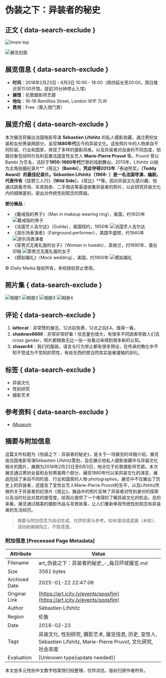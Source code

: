 # 伪装之下：异装者的秘史

## 正文 { data-search-exclude }


![Imsm top](https://icity-static.icitycdn.com/assets/m/shares/imsm-top-630a6808b29c78c019cfba75fba692548a5c075c1a55f2a099086906e3f61de4.png)

![展览封面](https://icity-static.icitycdn.com/images/uploads/ap/imsm/event/pic_head/spqsfjm/7f096c8ba0cc0b03spqsfjm.jpg/1519455353/640x0)

## 展览信息 { data-search-exclude }

- **时间**：2018年2月23日 - 6月3日 10:00 - 18:00（周四延长至20:00，周日推迟至11:00开馆，提前30分钟停止入馆）
- **展馆**：伦敦摄影师艺廊
- **地址**：16-18 Ramillies Street, London W1F 7LW
- **费用**：Free（需入馆门票）

## 展览介绍 { data-search-exclude }

本次展览将展出法国电影导演 **Sébastien Lifshitz** 的私人摄影收藏，通过男扮女装和女扮男装两部分，呈现**1880年代**迄今的异装文化。这些照片中的人物来自不同阶层、行业和国家，体现了多样的摄影风格，以及异装者对自身的不同态度，拍摄对象包括阿尔及利亚裔法国变性女艺人 **Marie-Pierre Pruvot** 等。Pruvot 曾以 Bambi 为艺名，活跃于**1950-1960年代**巴黎的戏剧舞台。2013年，Lifshitz 以她为主角拍摄纪录片**《斑比》**（Bambi），凭此夺得2013年**「泰迪熊奖」**（Teddy Award）的最佳纪录片。**Sébastien Lifshitz**（1968- ）是一名法国导演、编剧，代表作有**《狂野三人行》**（Wild Side）、**《斑比》**等。因对异装文化感兴趣，他通过跳蚤市场、车库拍卖、二手商店等渠道收集异装者的照片，以此研究异装文化内的细微差别，提出对传统性别观念的质疑。

**部分展品**：
- 《戴戒指的男子》（Man in makeup wearing ring），美国，约1920年 ![戴戒指的男子](https://pic.yupoo.com/fotomag/H95jEH3G/V2lMv.jpg)
- 《法国艺人吉尔达》（Guilda），美国纽约，1950年 ![法国艺人吉尔达](https://pic.yupoo.com/fotomag/H95jEOdd/oxpsg.jpg)
- 《游乐场表演者》（Fairground performer），美国华盛顿，约1940年 ![游乐场表演者](https://pic.yupoo.com/fotomag/H95jEUcH/dz9OZ.jpg)
- 《穿男式无尾礼服的女子》（Woman in tuxedo），英格兰，约1890年，蛋白印相 ![穿男式无尾礼服的女子](https://pic.yupoo.com/fotomag/H95jEZNj/10wxaO.jpg)
- 《模拟婚礼》（Mock wedding），美国，约1900年 ![模拟婚礼](https://pic.yupoo.com/fotomag/H95jF5fI/qtfQD.jpg)

© iDaily Media 版权所有，未经授权禁止使用。

## 照片集 { data-search-exclude }

![相册1](https://icity-static.icitycdn.com/images/uploads/photos/r5yq/f6fd17f7baa9902fr5yqvjw.jpg/200x200)
![相册2](https://icity-static.icitycdn.com/images/uploads/photos/io46/f6fd17f7baa9902fio46rw6.jpg/200x200)
![相册3](https://icity-static.icitycdn.com/images/uploads/photos/2h5i/f6fd17f7baa9902f2h5i7xr.jpg/200x200)
![相册4](https://icity-static.icitycdn.com/images/uploads/photos/2uce/f6fd17f7baa9902f2uce9o6.jpg/200x200)

## 评论 { data-search-exclude }

1. **lattecat**：非常赞的展览。12点前免费，12点之后£4。值得一看。
2. **shadowx6669**：非常非常好看！信息量也很大，有很多不同因素导致人们去cross gender，照片都精致无比一张一张看过来得到很多新的认知。
3. **zhaxer44**：我们的服装，语言与行为举止都有很多预设，在传承的教化中不知不觉成为不觉知的惯性，有些东西的想当然其实是被灌输的驯化。

## 标签 { data-search-exclude }
- 异装文化
- 性别研究
- 摄影艺术

## 参考资料 { data-search-exclude }
- [iMuseum](http://icity.ly/museum)
<!-- tcd_original_link https://art.icity.ly/events/spqsfjm -->


## 摘要与附加信息

<!-- tcd_abstract -->
这篇文件标题为《伪装之下：异装者的秘史》，是关于一场展览的详细介绍。展览由法国电影导演Sébastien Lifshitz策划，旨在展示他私人摄影收藏中与异装文化相关的图片，展期为2018年2月23日至6月3日，地点位于伦敦摄影师艺廊。本次展览通过男扮女装和女扮男装两个部分，展现1880年代以来异装文化的演变，展品包括了来自不同阶层、行业和国家的人物 photographes。展览中不仅展出了历史上的异装者，还提及了变性女艺人Marie-Pierre Pruvot的生平，以及Lifshitz所做的关于异装者的纪录片《斑比》。展品中的照片反映了异装者对性别身份的探索以及当时社会对其的接受度，给观众提供了一个难得的了解异装文化的机会。总的来看，展览通过精美的摄影作品与背景故事，让人们重新审视传统性别观念和异装者的生活经历。
<!-- tcd_abstract_end -->

> 摘要与附加信息为自动生成，仅供检索与参考。如有错误或遗漏（未知），请协助编辑指正，不胜感激。

### 附加信息 [Processed Page Metadata]

| Attribute       | Value                                  |
|-----------------|----------------------------------------|
| Filename        | art_伪装之下：异装者的秘史_-_每日环球展览.md                             |
| Size            | 3561 bytes                           |
| Archived Date   | 2025-01-22 22:47:06                             |
| Original Link   | [https://art.icity.ly/events/spqsfjm](https://art.icity.ly/events/spqsfjm)                       |
| Author          | Sébastien Lifshitz                               |
| Region          | 伦敦                               |
| Date            | 2018-02-23                                 |
| Tags            | 异装文化, 性别研究, 摄影艺术, 展览信息, 历史, 变性人, Sébastien Lifshitz, Marie-Pierre Pruvot, 文化研究, 社会态度                                 |
| Evaluation            | [Unknown type(update needed)]                                 |
<!-- tcd_table_end -->

本文由多元性别中文数字档案馆归档整理，仅供浏览。版权归原作者所有。
